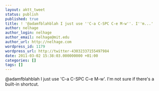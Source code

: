 ```yaml
---
layout: aktt_tweet
status: publish
published: true
title: ! '@adamfblahblah I just use ''C-a C-SPC C-e M-w''. I''m...'
author: nelhage
author_login: nelhage
author_email: nelhage@mit.edu
author_url: http://nelhage.com
wordpress_id: 1179
wordpress_url: http://twitter-43032337155497984
date: 2011-03-02 15:38:03.000000000 +01:00
categories: []
tags: []
---
```

@adamfblahblah I just use 'C-a C-SPC C-e M-w'. I'm not sure if there's a built-in shortcut.

